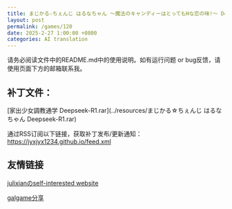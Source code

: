 ```yaml
---
title: まじかる☆ちぇんじ はるなちゃん ～魔法のキャンディーはとってもHな恋の味!～ Deepseek-R1
layout: post
permalink: /games/120
date: 2025-2-27 1:00:00 +0800
categories: AI translation
---
```



请务必阅读文件中的README.md中的使用说明。如有运行问题 or bug反馈，请使用页面下方的邮箱联系我。



## 补丁文件：

[家出少女調教通学 Deepseek-R1.rar](../resources/まじかる☆ちぇんじ はるなちゃん Deepseek-R1.rar)

 

通过RSS订阅以下链接，获取补丁发布/更新通知：https://jyxjyx1234.github.io/feed.xml

## 友情链接

[julixianのself-interested website](https://julixian-siw.worldsystem.top/) 

[galgame分享](https://t.me/galgpt)